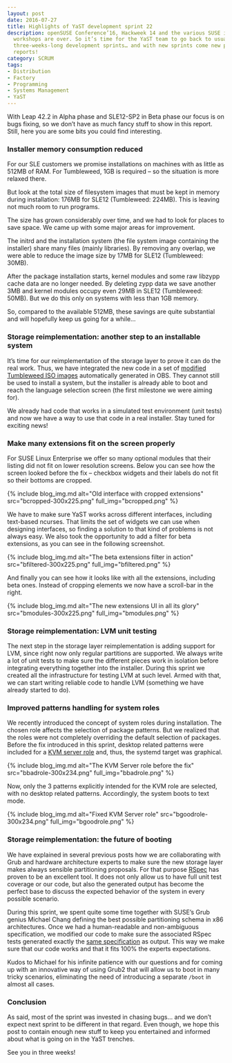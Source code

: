 ```yaml
---
layout: post
date: 2016-07-27
title: Highlights of YaST development sprint 22
description: openSUSE Conference’16, Hackweek 14 and the various SUSE internal
  workshops are over. So it’s time for the YaST team to go back to usual
  three-weeks-long development sprints… and with new sprints come new public
  reports!
category: SCRUM
tags:
- Distribution
- Factory
- Programming
- Systems Management
- YaST
---
```


With Leap 42.2 in Alpha phase and SLE12-SP2 in Beta phase our focus is
on bugs fixing, so we don’t have as much fancy stuff to show in this
report. Still, here you are some bits you could find interesting.

### Installer memory consumption reduced

For our SLE customers we promise installations on machines with as
little as 512MB of RAM. For Tumbleweed, 1GB is required – so the
situation is more relaxed there.

But look at the total size of filesystem images that must be kept in
memory during installation: 176MB for SLE12 (Tumbleweed: 224MB). This is
leaving not much room to run programs.

The size has grown considerably over time, and we had to look for places
to save space. We came up with some major areas for improvement.

The initrd and the installation system (the file system image containing
the installer) share many files (mainly libraries). By removing any
overlap, we were able to reduce the image size by 17MB for SLE12
(Tumbleweed: 30MB).

After the package installation starts, kernel modules and some raw
libzypp cache data are no longer needed. By deleting zypp data we save
another 3MB and kernel modules occupy even 29MB in SLE12 (Tumbleweed:
50MB). But we do this only on systems with less than 1GB memory.

So, compared to the available 512MB, these savings are quite substantial
and will hopefully keep us going for a while…

### Storage reimplementation: another step to an installable system

It’s time for our reimplementation of the storage layer to prove it can
do the real work. Thus, we have integrated the new code in a set of
[modified Tumbleweed ISO images][1] automatically generated in OBS. They
cannot still be used to install a system, but the installer is already
able to boot and reach the language selection screen (the first
milestone we were aiming for).

We already had code that works in a simulated test environment (unit
tests) and now we have a way to use that code in a real installer. Stay
tuned for exciting news!

### Make many extensions fit on the screen properly

For SUSE Linux Enterprise we offer so many optional modules that their
listing did not fit on lower resolution screens. Below you can see how
the screen looked before the fix – checkbox widgets and their labels do
not fit so their bottoms are cropped.

{% include blog_img.md alt="Old interface with cropped extensions"
src="bcropped-300x225.png" full_img="bcropped.png" %}

We have to make sure YaST works across different interfaces, including
text-based ncurses. That limits the set of widgets we can use when
designing interfaces, so finding a solution to that kind of problems is
not always easy. We also took the opportunity to add a filter for beta
extensions, as you can see in the following screenshot.

{% include blog_img.md alt="The beta extensions filter in action"
src="bfiltered-300x225.png" full_img="bfiltered.png" %}

And finally you can see how it looks like with all the extensions,
including beta ones. Instead of cropping elements we now have a
scroll-bar in the right.

{% include blog_img.md alt="The new extensions UI in all its glory"
src="bmodules-300x225.png" full_img="bmodules.png" %}

### Storage reimplementation: LVM unit testing

The next step in the storage layer reimplementation is adding support
for LVM, since right now only regular partitions are supported. We
always write a lot of unit tests to make sure the different pieces work
in isolation before integrating everything together into the installer.
During this sprint we created all the infrastructure for testing LVM at
such level. Armed with that, we can start writing reliable code to
handle LVM (something we have already started to do).

### Improved patterns handling for system roles

We recently introduced the concept of system roles during installation.
The chosen role affects the selection of package patterns. But we
realized that the roles were not completely overriding the default
selection of packages. Before the fix introduced in this sprint, desktop
related patterns were included for a [KVM server role][2] and, thus, the
systemd target was graphical.

{% include blog_img.md alt="The KVM Server role before the fix"
src="bbadrole-300x234.png" full_img="bbadrole.png" %}

Now, only the 3 patterns explicitly intended for the KVM role are
selected, with no desktop related patterns. Accordingly, the system
boots to text mode.

{% include blog_img.md alt="Fixed KVM Server role"
src="bgoodrole-300x234.png" full_img="bgoodrole.png" %}

### Storage reimplementation: the future of booting

We have explained in several previous posts how we are collaborating
with Grub and hardware architecture experts to make sure the new storage
layer makes always sensible partitioning proposals. For that purpose
[RSpec][3] has proven to be an excellent tool. It does not only allow us
to have full unit test coverage or our code, but also the generated
output has become the perfect base to discuss the expected behavior of
the system in every possible scenario.

During this sprint, we spent quite some time together with SUSE’s Grub
genius Michael Chang defining the best possible partitioning schema in
x86 architectures. Once we had a human-readable and non-ambiguous
specification, we modified our code to make sure the associated RSpec
tests generated exactly the [same specification][4] as output. This way
we make sure that our code works and that it fits 100% the experts
expectations.

Kudos to Michael for his infinite patience with our questions and for
coming up with an innovative way of using Grub2 that will allow us to
boot in many tricky scenarios, eliminating the need of introducing a
separate `/boot` in almost all cases.

### Conclusion

As said, most of the sprint was invested in chasing bugs… and we don’t
expect next sprint to be different in that regard. Even though, we hope
this post to contain enough new stuff to keep you entertained and
informed about what is going on in the YaST trenches.

See you in three weeks!



[1]: http://download.opensuse.org/repositories/YaST:/storage-ng/images/iso/
[2]: https://github.com/yast/yast-installation/wiki/System-Role
[3]: http://rspec.info/
[4]: https://github.com/yast/yast-storage-ng/blob/master/doc/boot-requirements.md

